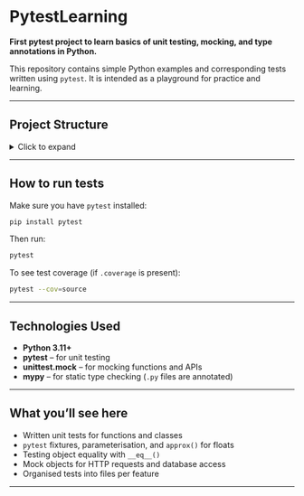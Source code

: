 # PytestLearning

**First pytest project to learn basics of unit testing, mocking, and type annotations in Python.**

This repository contains simple Python examples and corresponding tests written using `pytest`. It is intended as a playground for practice and learning.

---

## Project Structure

<details>
<summary>Click to expand</summary>

```
source/
├── add_and_divide.py        # Basic arithmetic functions
├── classroom.py             # Students, teacher, classroom logic
├── database_to_mock.py      # Functions for mocking (e.g. API calls)
├── plane.py                 # Plane class with state
├── shapes.py                # Shape inheritance: Circle, Rectangle

tests/
├── test_add_and_divide.py   # Tests for arithmetic
├── test_mocking.py          # Tests with mocking (requests, db)
├── test_plane.py            # Tests for Plane class
├── test_shapes_circle.py    # Circle-specific tests
├── test_shapes_rectangle.py # Rectangle-specific tests
```

</details>

---

## How to run tests

Make sure you have `pytest` installed:

```bash
pip install pytest
```

Then run:

```bash
pytest
```

To see test coverage (if `.coverage` is present):

```bash
pytest --cov=source
```

---

## Technologies Used

- **Python 3.11+**
- **pytest** – for unit testing
- **unittest.mock** – for mocking functions and APIs
- **mypy** – for static type checking (`.py` files are annotated)

---

## What you’ll see here

- Written unit tests for functions and classes  
- `pytest` fixtures, parameterisation, and `approx()` for floats  
- Testing object equality with `__eq__()`  
- Mock objects for HTTP requests and database access  
- Organised tests into files per feature  

---
